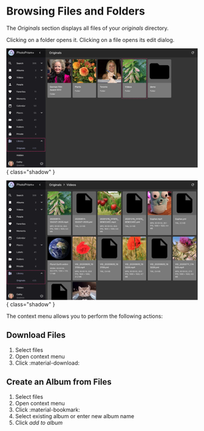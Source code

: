 # Browsing Files and Folders #

The *Originals* section displays all files of your *originals* directory.

Clicking on a folder opens it. Clicking on a file opens its edit dialog. 

![Screenshot](img/files-dark.jpg){ class="shadow" }

![Screenshot](img/files-2-dark.jpg){ class="shadow" }

The context menu allows you to perform the following actions:

## Download Files ##

1. Select files
2. Open context menu
3. Click :material-download:

## Create an Album from Files ##
 
1. Select files
2. Open context menu
3. Click :material-bookmark:
4. Select existing album or enter new album name
5. Click *add to album*